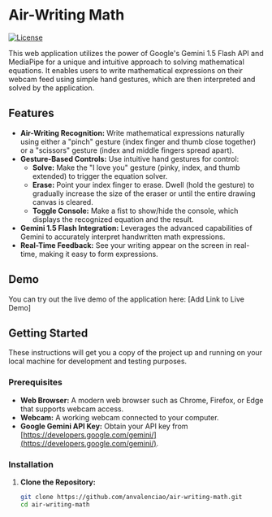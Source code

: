 # Air-Writing Math

[![License](https://img.shields.io/badge/License-Apache_2.0-blue.svg)](https://opensource.org/licenses/Apache-2.0)

This web application utilizes the power of Google's Gemini 1.5 Flash API and MediaPipe for a unique and intuitive approach to solving mathematical equations. It enables users to write mathematical expressions on their webcam feed using simple hand gestures, which are then interpreted and solved by the application. 

## Features

- **Air-Writing Recognition:**  Write mathematical expressions naturally using either a "pinch" gesture (index finger and thumb close together) or a "scissors" gesture (index and middle fingers spread apart).
- **Gesture-Based Controls:** Use intuitive hand gestures for control:
    - **Solve:** Make the "I love you" gesture (pinky, index, and thumb extended) to trigger the equation solver.
    - **Erase:**  Point your index finger to erase. Dwell (hold the gesture) to gradually increase the size of the eraser or until the entire drawing canvas is cleared.
    - **Toggle Console:** Make a fist to show/hide the console, which displays the recognized equation and the result. 
- **Gemini 1.5 Flash Integration:** Leverages the advanced capabilities of Gemini to accurately interpret handwritten math expressions.
- **Real-Time Feedback:**  See your writing appear on the screen in real-time, making it easy to form expressions.

## Demo

You can try out the live demo of the application here: [Add Link to Live Demo] 

## Getting Started

These instructions will get you a copy of the project up and running on your local machine for development and testing purposes.

### Prerequisites

- **Web Browser:** A modern web browser such as Chrome, Firefox, or Edge that supports webcam access.
- **Webcam:** A working webcam connected to your computer.
- **Google Gemini API Key:** Obtain your API key from [https://developers.google.com/gemini/](https://developers.google.com/gemini/).

### Installation

1. **Clone the Repository:**
   ```bash
   git clone https://github.com/anvalenciao/air-writing-math.git
   cd air-writing-math
